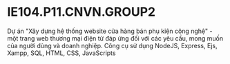 # IE104.P11.CNVN.GROUP2
Dự án "Xây dựng hệ thống website cửa hàng bán phụ kiện công nghệ" - một trang web thương mại điện tử đáp ứng đối với các yêu cầu, mong muốn của người dùng và doanh nghiệp. Công cụ sử dụng NodeJS, Express, Ejs, Xampp, SQL, HTML, CSS, JavaScripts

